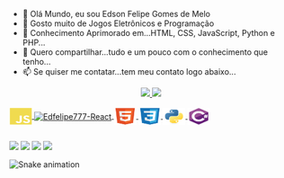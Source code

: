 - 👋 Olá Mundo, eu sou Edson Felipe Gomes de Melo
- 👀 Gosto muito de Jogos Eletrônicos e Programação
- 🌱 Conhecimento Aprimorado em...HTML, CSS, JavaScript, Python e PHP...
- 💞️ Quero compartilhar...tudo e um pouco com o conhecimento que tenho...
- 📫 Se quiser me contatar...tem meu contato logo abaixo...

<!--Contador de Commits-->
<div align="center">
  <a href="https://github.com/edfelipe777">
  <img height="180em" src="https://github-readme-stats.vercel.app/api?username=edfelipe777&show_icons=true&theme=blue-green&include_all_commits=true&count_private=true"/>
  <img height="180em" src="https://github-readme-stats.vercel.app/api/top-langs/?username=edfelipe777&layout=compact&langs_count=7&theme=dark"/>
</div>
  
  <!--Icones-->
  <div style="display: inline_block"><br>
  <img align="center" alt="Edfelipe777-Js" height="30" width="40" src="https://raw.githubusercontent.com/devicons/devicon/master/icons/javascript/javascript-plain.svg">
  <img align="center" alt="Edfelipe777-React" height="30" width="40" src="[https://raw.githubusercontent.com/devicons/devicon/master/icons/react/react-original.svg](https://img.shields.io/badge/HTML-239120?style=for-the-badge&logo=html5&logoColor=white)">
  <img align="center" alt="Edfelipe777-HTML" height="30" width="40" src="https://raw.githubusercontent.com/devicons/devicon/master/icons/html5/html5-original.svg">
  <img align="center" alt="Edfelipe777-CSS" height="30" width="40" src="https://raw.githubusercontent.com/devicons/devicon/master/icons/css3/css3-original.svg">
  <img align="center" alt="Edfelipe777-Python" height="30" width="40" src="https://raw.githubusercontent.com/devicons/devicon/master/icons/python/python-original.svg">
  <img align="center" alt="Edfelipe777-Csharp" height="30" width="40" src="https://raw.githubusercontent.com/devicons/devicon/master/icons/csharp/csharp-original.svg">
  </div>
  
  ##
  
  <!--Rede Sociais e Sneak-->
  <div> 
  <a href="https://https://https://www.youtube.com/channel/UC7Bxz7xJlZ3GTpQXs5gkS4w" target="_blank"><img src="https://img.shields.io/badge/YouTube-FF0000?style=for-the-badge&logo=youtube&logoColor=white" target="_blank"></a>
  <a href="https://www.twitch.tv/Edfelipe777" target="_blank"><img src="https://img.shields.io/badge/Twitch-9146FF?style=for-the-badge&logo=twitch&logoColor=white" target="_blank"></a>
  <a href = "mailto:edsonangel.felipe@gmail.com"><img src="https://img.shields.io/badge/-Gmail-%23333?style=for-the-badge&logo=gmail&logoColor=white" target="_blank"></a>
  <a href="https://www.linkedin.com/in/edson-gomes-8aaa55162/" target="_blank"><img src="https://img.shields.io/badge/-LinkedIn-%230077B5?style=for-the-badge&logo=linkedin&logoColor=white" target="_blank"></a> 
 
  ![Snake animation](https://github.com/edfelipe777/edfelipe777/blob/output/github-contribution-grid-snake.svg)
 
</div>
